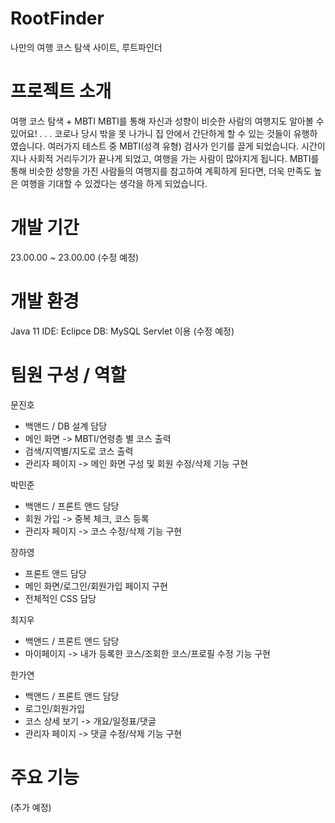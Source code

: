 # RootFinder
나만의 여행 코스 탐색 사이트, 루트파인더

# 프로젝트 소개
여행 코스 탐색 + MBTI
MBTI를 통해 자신과 성향이 비슷한 사람의 여행지도 알아볼 수 있어요!
.
.
.
코로나 당시 밖을 못 나가니 집 안에서 간단하게 할 수 있는 것들이 유행하였습니다.
여러가지 테스트 중 MBTI(성격 유형) 검사가 인기를 끌게 되었습니다.
시간이 지나 사회적 거리두기가 끝나게 되었고, 여행을 가는 사람이 많아지게 됩니다.
MBTI를 통해 비슷한 성향을 가진 사람들의 여행지를 참고하여 계획하게 된다면, 
더욱 만족도 높은 여행을 기대할 수 있겠다는 생각을 하게 되었습니다.

# 개발 기간
23.00.00 ~ 23.00.00 (수정 예정)

# 개발 환경
Java 11
IDE: Eclipce
DB: MySQL
Servlet 이용
(수정 예정)

# 팀원 구성 / 역할
문진호
- 백앤드 / DB 설계 담당
- 메인 화면 -> MBTI/연령층 별 코스 출력
- 검색/지역별/지도로 코스 출력
- 관리자 페이지 -> 메인 화면 구성 및 회원 수정/삭제 기능 구현

박민준
- 백앤드 / 프론트 앤드 담당
- 회원 가입 -> 중복 체크, 코스 등록
- 관리자 페이지 -> 코스 수정/삭제 기능 구현

장하영
- 프론트 앤드 담당
- 메인 화면/로그인/회원가입 페이지 구현
- 전체적인 CSS 담당

최지우
- 백앤드 / 프론트 앤드 담당
- 마이페이지 -> 내가 등록한 코스/조회한 코스/프로필 수정 기능 구현

한가연
- 백앤드 / 프론트 앤드 담당
- 로그인/회원가입
- 코스 상세 보기 -> 개요/일정표/댓글
- 관리자 페이지 -> 댓글 수정/삭제 기능 구현

# 주요 기능
(추가 예정)
